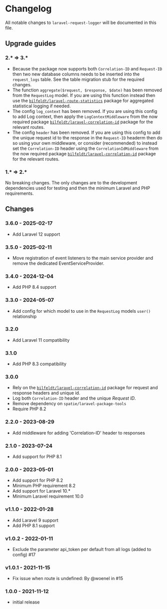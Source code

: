 # Changelog

All notable changes to `laravel-request-logger` will be documented in this file.

## Upgrade guides

### 2.* => 3.*

- Because the package now supports both `Correlation-ID` and `Request-ID` then two new database columns needs to be inserted into the `request_logs` table. See the table migration stub for the required changes.
- The function `aggregate($request, $response, $date)` has been removed from the `RequestLog` model. If you are using this function instead then use the [`bilfeldt/laravel-route-statistics`](https://packagist.org/packages/bilfeldt/laravel-route-statistics) package for aggregated statistical logging if needed.
- The config `log_context` has been removed. If you are using this config to add Log context, then apply the `LogContextMiddleware` from the now required package [`bilfeldt/laravel-correlation-id`](https://packagist.org/packages/bilfeldt/laravel-correlation-id) package for the relevant routes.
- The config `header` has been removed. If you are using this config to add the unique request id to the response in the `Request-ID` headerm then do so using your own middleware, or consider (recommended) to instead set the `Correlation-ID` header using the `CorrelationIdMiddleware` from the now required package [`bilfeldt/laravel-correlation-id`](https://packagist.org/packages/bilfeldt/laravel-correlation-id) package for the relevant routes.

### 1.* => 2.*

No breaking changes. The only changes are to the development dependencies used for testing and then the minimum Laravel and PHP requirements.

## Changes

### 3.6.0 - 2025-02-17

- Add Laravel 12 support

### 3.5.0 - 2025-02-11

- Move registration of event listeners to the main service provider and remove the dedicated EventServiceProvider.

### 3.4.0 - 2024-12-04

- Add PHP 8.4 support

### 3.3.0 - 2024-05-07

- Add config for which model to use in the `RequestLog` models `user()` relationship

### 3.2.0

- Add Laravel 11 compatibility

### 3.1.0

- Add PHP 8.3 compatibility

### 3.0.0

- Rely on the [`bilfeldt/laravel-correlation-id`](https://packagist.org/packages/bilfeldt/laravel-correlation-id) package for request and response headers and unique id.
- Log both `Correlation-ID` header and the unique _Request ID_.
- Remove dependency on `spatie/laravel-package-tools`
- Require PHP 8.2

### 2.2.0 - 2023-08-29

- Add middleware for adding 'Correlation-ID' header to responses

### 2.1.0 - 2023-07-24

- Add support for PHP 8.1

### 2.0.0 - 2023-05-01

- Add support for PHP 8.2
- Minimum PHP requirement 8.2
- Add support for Laravel 10.*
- Minimum Laravel requirement 10.0

### v1.1.0 - 2022-01-28

- Add Laravel 9 support
- Add PHP 8.1 support

### v1.0.2 - 2022-01-11

- Exclude the parameter api_token per default from all logs (added to config) #17

### v1.0.1 - 2021-11-15

- Fix issue when route is undefined: By @woenel in #15

### 1.0.0 - 2021-11-12

- initial release

